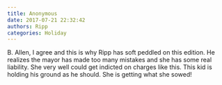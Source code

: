 ```yaml
---
title: Anonymous
date: 2017-07-21 22:32:42
authors: Ripp
categories: Holiday
---
```


 B. Allen, I agree and this is why Ripp has soft peddled on this edition. He realizes the mayor has made too many mistakes and she has some real liability. She very well could get indicted on charges like this. This kid is holding his ground as he should. She is getting what she sowed!